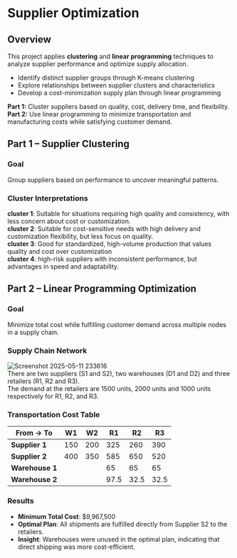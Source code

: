 # Supplier Optimization
## Overview
This project applies **clustering** and **linear programming** techniques to analyze supplier performance and optimize supply allocation.
- Identify distinct supplier groups through K-means clustering
- Explore relationships between supplier clusters and characteristics
- Develop a cost-minimization supply plan through linear programming<br>

**Part 1:** Cluster suppliers based on quality, cost, delivery time, and flexibility.<br>
**Part 2:** Use linear programming to minimize transportation and manufacturing costs while satisfying customer demand.<br>

## Part 1 – Supplier Clustering

### Goal
Group suppliers based on performance to uncover meaningful patterns.

### Cluster Interpretations
**cluster 1**: Suitable for situations requiring high quality and consistency, with less concern about cost or customization.<br>
**cluster 2**: Suitable for cost-sensitive needs with high delivery and customization flexibility, but less focus on quality.<br>
**cluster 3**: Good for standardized, high-volume production that values quality and cost over customization<br>
**cluster 4**: high-risk suppliers with inconsistent performance, but advantages in speed and adaptability.

## Part 2 – Linear Programming Optimization

### Goal
Minimize total cost while fulfilling customer demand across multiple nodes in a supply chain.

### Supply Chain Network
![Screenshot 2025-05-11 233616](https://github.com/user-attachments/assets/640addc4-e5e7-44b8-9dbf-8b6c0b6e469b)<br>
There are two suppliers (S1 and S2), two warehouses (D1 and D2) and three retailers (R1, R2 and R3).<br>
The demand at the retailers are 1500 units, 2000 units and 1000 units respectively for R1, R2, and R3.

### Transportation Cost Table
| From → To         | W1      | W2      | R1      | R2      | R3      |
|------------------|---------|---------|---------|---------|---------|
| **Supplier 1**   | 150     | 200     | 325     | 260     | 390     |
| **Supplier 2**   | 400     | 350     | 585     | 650     | 520     |
| **Warehouse 1**  |         |         | 65      | 65      | 65      |
| **Warehouse 2**  |         |         | 97.5    | 32.5    | 32.5    |

### Results
- **Minimum Total Cost**: \$9,967,500
- **Optimal Plan**: All shipments are fulfilled directly from Supplier S2 to the retailers.
- **Insight**: Warehouses were unused in the optimal plan, indicating that direct shipping was more cost-efficient.

